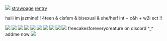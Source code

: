 
![](https://64.media.tumblr.com/9bbe7f1ebbff32bff9acf7af3f1d223c/0b9606617aeb2ad4-f5/s400x600/ca42aad319e6a9fe18ad940caebf73aa4d0f24b0.gifv) [strawpage](https://jazsberrys.straw.page/) [rentry](https://rentry.co/jazzyarataka)

haiii im jazmine!!! 4teen & cisfem & bisexual & she/her! int + c&h + w2i ect !!

![](https://64.media.tumblr.com/fce258d13c75c82dc7fd469e6fa62736/566098ef70fac76c-88/s100x200/229cba6ce9f447aed35340901f72620d89275d22.gifv) ![](https://64.media.tumblr.com/8b59c4162745d44a86e42b529ee6f194/4b1a610bfdc8849e-0d/s100x200/9fa21a2a18f9c3a20d161de0558c35646ff814a4.gifv) ![](https://64.media.tumblr.com/5006b654290aba2a08871b5fb046dbab/13efa5f727578770-69/s100x200/d8f663485952a17f6c3415b4974eb6251f8a2441.gifv) ![](https://64.media.tumblr.com/504180a4ca58935327e22f29918eecfd/a0b5c62a64733241-ec/s100x200/bb6f93b7cbe1b9c088989705ab0b73d801998ddf.pnj) ![](https://64.media.tumblr.com/5a959addb826b67b09c3143fd36496d6/2789c352317c8fac-df/s100x200/160f2ec427a326a8f542de8415923b869e9ebbbc.gifv) ![](https://64.media.tumblr.com/56d4f03d9b8ebc336c3ec1b95e7e0672/5e5d02f1f6821b09-16/s250x400/942daaa2574161ea80fd826a45a63680d322040a.gifv) ![](https://64.media.tumblr.com/ec7a77fa4566ed9811d2cf87fd77ae32/13efa5f727578770-b2/s100x200/6bfe3c250a4a35dfdaac9564f74cc14b195a2587.gifv) ![](https://64.media.tumblr.com/43a52910edb50c8d1d3a5e3b93ac1798/50e498425eab268f-53/s100x200/65fdb07e17f3776b39e01d1e62b5dc9fab014b3b.jpg) ![](https://64.media.tumblr.com/0bd078b0ca6c51b129f7a13048c083af/50e498425eab268f-e3/s100x200/a4afdb3a60150503fb390b396502b1b12ba1c471.jpg)
![]([https://64.media.tumblr.com/8be44c9028193303f04377c29e23bbd9/ac7e1ac2b0819aed-83/s540x810/cf98dba4e4f426b0a3353a2c4d921ee8c6180215.gifv)
freecakesforeverycreature on discord ^_^ addme now
![](https://64.media.tumblr.com/376970a5a8b3df9003cba4eb5ef7e09a/36ffefa19d9448ca-c0/s1280x1920/c3230b7de7bc9bf9ccf26afba99d7d09f1802f48.gifv)
